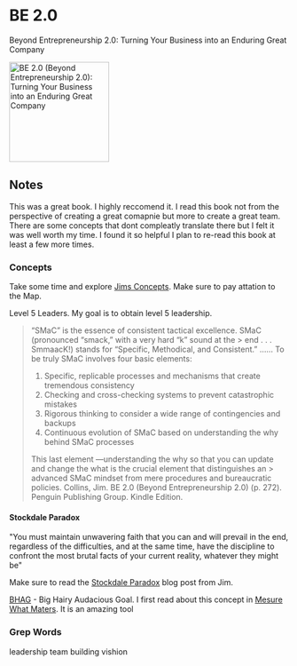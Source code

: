 # BE 2.0 

Beyond Entrepreneurship 2.0: Turning Your Business into an Enduring Great Company

<a href="https://www.amazon.com/BE-2-0-Beyond-Entrepreneurship-Business/dp/0399564233">
<img src="https://images-na.ssl-images-amazon.com/images/I/41g7Y988U6L._SX329_BO1,204,203,200_.jpg" alt="BE 2.0 (Beyond Entrepreneurship 2.0): Turning Your Business into an Enduring Great Company" style="height:180px;1px solid black"/>
</a>

## Notes

This was a great book.  I highly reccomend it.  I read this book not from the perspective of creating a great comapnie but more to create a great team.  There are some concepts that dont compleatly translate there but I felt it was well worth my time. I found it so helpful I plan to re-read this book at least a few more times.

### Concepts



Take some time and explore [Jims Concepts](https://www.jimcollins.com/concepts.html).  Make sure to pay attation to the Map.

Level 5 Leaders.  My goal is to obtain level 5 leadership.

> “SMaC” is the essence of consistent tactical excellence. SMaC (pronounced “smack,” with a very hard “k” sound at the > end . . . SmmaacK!) stands for “Specific, Methodical, and Consistent.”
> …… 
> To be truly SMaC involves four basic elements:
> 1. Specific, replicable processes and mechanisms that create tremendous consistency
> 1. Checking and cross-checking systems to prevent catastrophic mistakes
> 1. Rigorous thinking to consider a wide range of contingencies and backups
> 1. Continuous evolution of SMaC based on understanding the why behind SMaC processes
> 
> This last element
> —understanding the why so that you can update and change the what is the crucial element that distinguishes an > advanced SMaC mindset from mere procedures and bureaucratic policies.
Collins, Jim. BE 2.0 (Beyond Entrepreneurship 2.0) (p. 272). Penguin Publishing Group. Kindle Edition.

#### Stockdale Paradox

"You must maintain unwavering faith that you can and will prevail in the end, regardless of the difficulties, and at the same time, have the discipline to confront the most brutal facts of your current reality, whatever they might be"

Make sure to read the [Stockdale Paradox](https://www.jimcollins.com/concepts/Stockdale-Concept.html) blog post from Jim.

[BHAG](https://www.jimcollins.com/concepts/bhag.html) - Big Hairy Audacious Goal.  I first read about this concept in [Mesure What Maters](measure_what_matters.md).  It is an amazing tool

### Grep Words

leadership
team building
vishion
